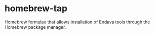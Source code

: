 # homebrew-tap
Homebrew formulae that allows installation of Endava tools through the Homebrew package manager.
